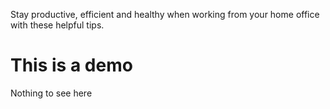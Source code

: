 Stay productive, efficient and healthy when working from your home office with these helpful tips.

This is a demo
===
Nothing to see here
